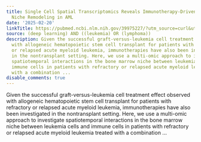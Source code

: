 ```yaml
---
title: Single Cell Spatial Transcriptomics Reveals Immunotherapy-Driven Bone Marrow
  Niche Remodeling in AML
date: '2025-02-20'
linkTitle: https://pubmed.ncbi.nlm.nih.gov/39975227/?utm_source=curl&utm_medium=rss&utm_campaign=pubmed-2&utm_content=1byXLWG-5Hn0_qdLgZYpDfLA2UWGhGNgZGereuo1rJN2aoAQXP&fc=20220814223158&ff=20250221170833&v=2.18.0.post9+e462414
source: (deep learning) AND ((leukemia) OR (lymphoma))
description: Given the successful graft-versus-leukemia cell treatment effect observed
  with allogeneic hematopoietic stem cell transplant for patients with refractory
  or relapsed acute myeloid leukemia, immunotherapies have also been investigated
  in the nontransplant setting. Here, we use a multi-omic approach to investigate
  spatiotemporal interactions in the bone marrow niche between leukemia cells and
  immune cells in patients with refractory or relapsed acute myeloid leukemia treated
  with a combination ...
disable_comments: true
---
```

Given the successful graft-versus-leukemia cell treatment effect observed with allogeneic hematopoietic stem cell transplant for patients with refractory or relapsed acute myeloid leukemia, immunotherapies have also been investigated in the nontransplant setting. Here, we use a multi-omic approach to investigate spatiotemporal interactions in the bone marrow niche between leukemia cells and immune cells in patients with refractory or relapsed acute myeloid leukemia treated with a combination ...